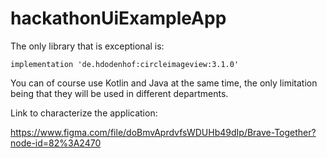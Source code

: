 # hackathonUiExampleApp

The only library that is exceptional is:

    implementation 'de.hdodenhof:circleimageview:3.1.0'

You can of course use Kotlin and Java at the same time, the only limitation being that they will be used in different departments.



Link to characterize the application:

https://www.figma.com/file/doBmvAprdvfsWDUHb49dIp/Brave-Together?node-id=82%3A2470
